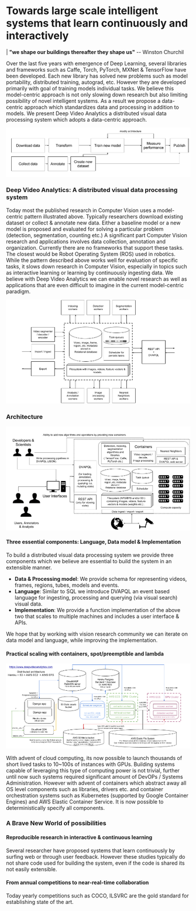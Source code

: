 # Towards large scale intelligent systems that learn continuously and interactively

| **"we shape our buildings thereafter they shape us"** -- Winston Churchil

Over the last five years with emergence of Deep Learning, several libraries and frameworks such as Caffe, Torch, 
PyTorch, MXNet & TensorFlow have been developed. Each new library has solved new problems such as model portability,
distributed training, autograd, etc. However they are developed primarily with goal of training models individual tasks. 
We believe this model-centric approach is not only slowing down research but also limiting possibility of novel intelligent 
systems. As a result we propose a data-centric approach which standardizes data and processing in addition to models. We present 
Deep Video Analytics a distributed visual data processing system which adopts a data-centric approach. 



![modelcentric](figures/modelcentric.png "model centric")
 
 ### Deep Video Analytics: A distributed visual data processing system 
 Today most the published research in Computer Vision uses a model-centric pattern illustrated above. 
 Typically researchers download existing dataset or collect & annotate new data. Either a baseline model or
 a new model is proposed and evaluated for solving a particular problem (detection, segmentation, counting etc.)
 A significant part Computer Vision research and applications involves data collection, annotation and organization. Currently there 
 are no frameworks that support these tasks. The closest would be Robot Operating System (ROS) used in robotics.  
 While the pattern described above works well for evaluation of specific tasks, it slows down research in Computer Vision, 
 especially in topics such as interactive learning or learning by continuously ingesting data. We believe with Deep Video 
 Analytics we can enable novel research as well as applications that are even difficult to imagine in the current
 model-centric paradigm. 
 
![datacentric](figures/datacentric.png "data centric")

### Architecture
![system](figures/system.png "Ideal system")

 
#### Three essential components: Language, Data model & Implementation
To build a distributed visual data processing system we provide three components which we believe are essential to build the system
in an extensible manner.

- **Data & Processing model**: We provide schema for representing videos, frames, regions, tubes, models and events.
- **Language**: Similar to SQL we introduce DVAPQL an event based language for ingesting, processing and 
  querying (via visual search) visual data.
- **Implementation**: We provide a function implementation of the above two that scales to multiple machines and includes a
  user interface & APIs.

We hope that by working with vision research community we can iterate on data model and language, while improving the implementation.

 
#### Practical scaling with containers, spot/preemptible and lambda
![cloud](figures/cloud.png "Distributed architecture")
 
With advent of cloud computing, its now possible to launch thousands of short lived tasks to
10~100s of instances with GPUs. Building systems capable of leveraging this type of computing power
 is not trivial, further until now such systems required significant amount of DevOPs / Systems Administration.
 However with advent of containers which abstract away all OS level components such as libraries, drivers etc. and
 container orchestration systems such as Kubernetes (supported by Google Container Engines) and AWS Elastic Container 
 Service. It is now possible to deterministically specify all components. 
 
### A Brave New World of possibilities 

#### Reproducible research in interactive & continuous learning
 
Several researcher have proposed systems that learn continuously by surfing web or through user feedback.
However these studies typically do not share code used for building the system, even if the code is shared 
its not easily extensible.  

#### From annual competitions to near-real-time collaboration

Today yearly competitions such as COCO, ILSVRC are the gold standard for establishing state of the art.